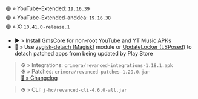 🟢 » YouTube-Extended: `19.16.39`  
🟢 » YouTube-Extended-anddea: `19.16.38`  
🟢 » X: `10.41.0-release.1`  

- ▶️ » Install [GmsCore](https://github.com/ReVanced/GmsCore/releases) for non-root YouTube and YT Music APKs  
- 🛑 » Use [zygisk-detach (Magisk)](https://github.com/j-hc/zygisk-detach) module or [UpdateLocker (LSPosed)](https://github.com/Xposed-Modules-Repo/ru.mike.updatelocker/releases) to detach patched apps from being updated by Play Store
  
> ⚙️ » Integrations: `crimera/revanced-integrations-1.18.1.apk`  
> ⚙️ » Patches: `crimera/revanced-patches-1.29.0.jar`  
> [🔗 » Changelog](https://github.com/crimera/piko/releases/tag/v1.29.0)

> ⚙️ » CLI: `j-hc/revanced-cli-4.6.0-all.jar`    
